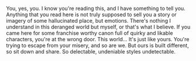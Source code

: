 You, yes, you. I know you're reading this, and I have something to tell you.
Anything that you read here is not truly supposed to sell you a story or imagery of some hallucinated place, but emotions. There's nothing I understand in this deranged world but myself, or that's what I believe. 
If you came here for some franchise worthy canon full of quirky and likable characters, you're at the wrong door. This world... It's just like yours. You're trying to escape from your misery, and so are we. But ours is built different, so sit down and share. 
So delectable, undeniable styles undetectable.